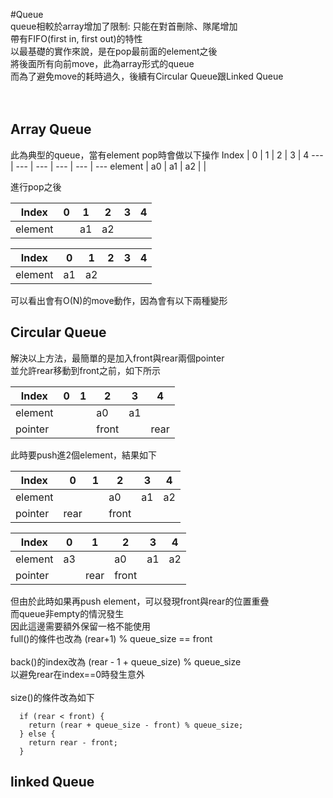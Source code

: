 #Queue
<br>
queue相較於array增加了限制: 只能在對首刪除、隊尾增加<br>
帶有FIFO(first in, first out)的特性<br>
以最基礎的實作來說，是在pop最前面的element之後<br>
將後面所有向前move，此為array形式的queue<br>
而為了避免move的耗時過久，後續有Circular Queue跟Linked Queue<br>
<br>
<br>

Array Queue
-------------
此為典型的queue，當有element pop時會做以下操作
Index | 0 | 1 | 2 | 3 | 4
--- | --- | --- | --- | --- | --- 
element  | a0 | a1 | a2 |   |  

進行pop之後<br>

Index | 0 | 1 | 2 | 3 | 4
--- | --- | --- | --- | --- | --- 
element  |   | a1 | a2 |   |  

Index | 0 | 1 | 2 | 3 | 4
--- | --- | --- | --- | --- | --- 
element  | a1 | a2 |   |   |  

可以看出會有O(N)的move動作，因為會有以下兩種變形<br>

Circular Queue
-------------
解決以上方法，最簡單的是加入front與rear兩個pointer<br>
並允許rear移動到front之前，如下所示<br>

Index | 0 | 1 | 2 | 3 | 4
--- | --- | --- | --- | --- | --- 
element  |   |   |  a0 | a1  |   
pointer |   |   | front |   | rear

此時要push進2個element，結果如下<br>

Index | 0 | 1 | 2 | 3 | 4
--- | --- | --- | --- | --- | --- 
element  |   |   |  a0 | a1  | a2
pointer | rear |   | front |   |  

Index | 0 | 1 | 2 | 3 | 4
--- | --- | --- | --- | --- | --- 
element  | a3 |   |  a0 | a1  | a2 
pointer |   | rear | front |   |  

但由於此時如果再push element，可以發現front與rear的位置重疊<br>
而queue非empty的情況發生<br>
因此這邊需要額外保留一格不能使用<br>
full()的條件也改為 (rear+1) % queue_size == front<br>
<br>
back()的index改為 (rear - 1 + queue_size) % queue_size<br>
以避免rear在index==0時發生意外<br>
<br>
size()的條件改為如下
```
  if (rear < front) {
    return (rear + queue_size - front) % queue_size;
  } else {
    return rear - front;
  }
```

linked Queue
-------------


